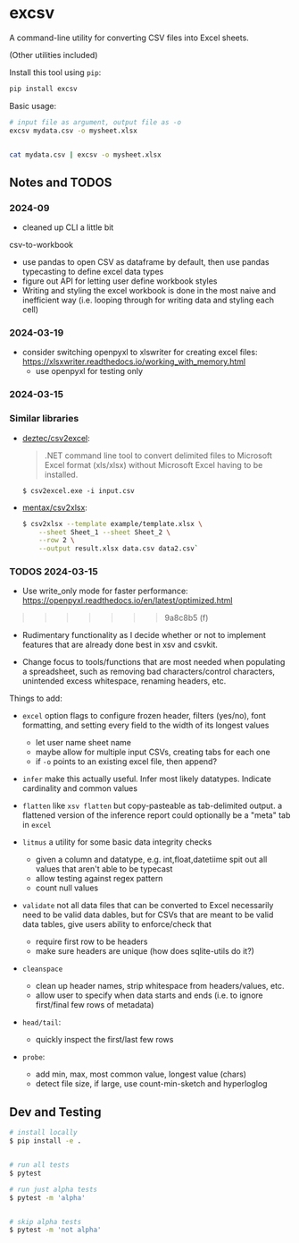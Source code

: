 # excsv

A command-line utility for converting CSV files into Excel sheets. 

(Other utilities included)


Install this tool using `pip`:



```bash
pip install excsv
```


Basic usage:

```bash
# input file as argument, output file as -o
excsv mydata.csv -o mysheet.xlsx


cat mydata.csv | excsv -o mysheet.xlsx
```


## Notes and TODOS

### 2024-09
- cleaned up CLI a little bit

csv-to-workbook
- use pandas to open CSV as dataframe by default, then use pandas typecasting to define excel data types
- figure out API for letting user define workbook styles
- Writing and styling the excel workbook is done in the most naive and inefficient way (i.e. looping through for writing data and styling each cell)

### 2024-03-19

- consider switching openpyxl to xlswriter for creating excel files: https://xlsxwriter.readthedocs.io/working_with_memory.html
    - use openpyxl for testing only



### 2024-03-15

### Similar libraries

- [deztec/csv2excel](https://github.com/deztec/csv2excel): 

    > .NET command line tool to convert delimited files to Microsoft Excel format (xls/xlsx) without Microsoft Excel having to be installed.

    `$ csv2excel.exe -i input.csv`

- [mentax/csv2xlsx](https://github.com/mentax/csv2xlsx):
    ~~~sh
    $ csv2xlsx --template example/template.xlsx \
        --sheet Sheet_1 --sheet Sheet_2 \
        --row 2 \
        --output result.xlsx data.csv data2.csv`
    ~~~

### TODOS 2024-03-15

- Use write_only mode for faster performance: https://openpyxl.readthedocs.io/en/latest/optimized.html
>>>>>>> 9a8c8b5 (f)

- Rudimentary functionality as I decide whether or not to implement features that are already done best in xsv and csvkit.

- Change focus to tools/functions that are most needed when populating a spreadsheet, such as removing bad characters/control characters, unintended excess whitespace, renaming headers, etc.

Things to add:
- `excel` option flags to configure frozen header, filters (yes/no), font formatting, and setting every field to the width of its longest values
    - let user name sheet name
    - maybe allow for multiple input CSVs, creating tabs for each one
    - if `-o` points to an existing excel file, then append? 
- `infer` make this actually useful. Infer most likely datatypes. Indicate cardinality and common values
- `flatten` like `xsv flatten` but copy-pasteable as tab-delimited output. a flattened version of the inference report could optionally be a "meta" tab in `excel`
- `litmus` a utility for some basic data integrity checks
    - given a column and datatype, e.g. int,float,datetiime spit out all values that aren't able to be typecast
    - allow testing against regex pattern
    - count null values

- `validate` not all data files that can be converted to Excel necessarily need to be valid data dables, but for CSVs that are meant to be valid data tables, give users ability to enforce/check that
    - require first row to be headers
    - make sure headers are unique (how does sqlite-utils do it?)

- `cleanspace`
    - clean up header names, strip whitespace from headers/values, etc.
    - allow user to specify when data starts and ends (i.e. to ignore first/final few rows of metadata)

- `head/tail`:
    - quickly inspect the first/last few rows


- `probe`:
    - add min, max, most common value, longest value (chars)
    - detect file size, if large, use count-min-sketch and hyperloglog


## Dev and Testing


```sh
# install locally
$ pip install -e .


# run all tests
$ pytest

# run just alpha tests
$ pytest -m 'alpha'


# skip alpha tests
$ pytest -m 'not alpha'
```


